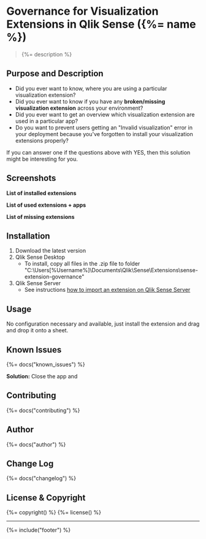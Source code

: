 # Governance for Visualization Extensions in Qlik Sense ({%= name %})
> {%= description %}

<!-- toc -->

## Purpose and Description

* Did you ever want to know, where you are using a particular visualization extension?
* Did you ever want to know if you have any **broken/missing visualization extension** across your environment?
* Did you ever want to get an overview which visualization extension are used in a particular app?
* Do you want to prevent users getting an "Invalid visualization" error in your deployment because you've forgotten to install your visualization extensions properly?

If you can answer one if the questions above with YES, then this solution might be interesting for you.

## Screenshots

**List of installed extensions**

**List of used extensions + apps**

**List of missing extensions**

## Installation

1. Download the latest version
2. Qlik Sense Desktop
	* To install, copy all files in the .zip file to folder "C:\Users\[%Username%]\Documents\Qlik\Sense\Extensions\sense-extension-governance"
3. Qlik Sense Server
	* See instructions [how to import an extension on Qlik Sense Server](http://help.qlik.com/sense/en-us/developer/#../Subsystems/Workbench/Content/BuildingExtensions/HowTos/deploy-extensions.htm)

## Usage

No configuration necessary and available, just install the extension and drag and drop it onto a sheet.

## Known Issues
{%= docs("known_issues") %}


**Solution:**
Close the app and

## Contributing
{%= docs("contributing") %}

## Author
{%= docs("author") %}

## Change Log
{%= docs("changelog") %}

## License & Copyright
{%= copyright() %}
{%= license() %}

***

{%= include("footer") %}
